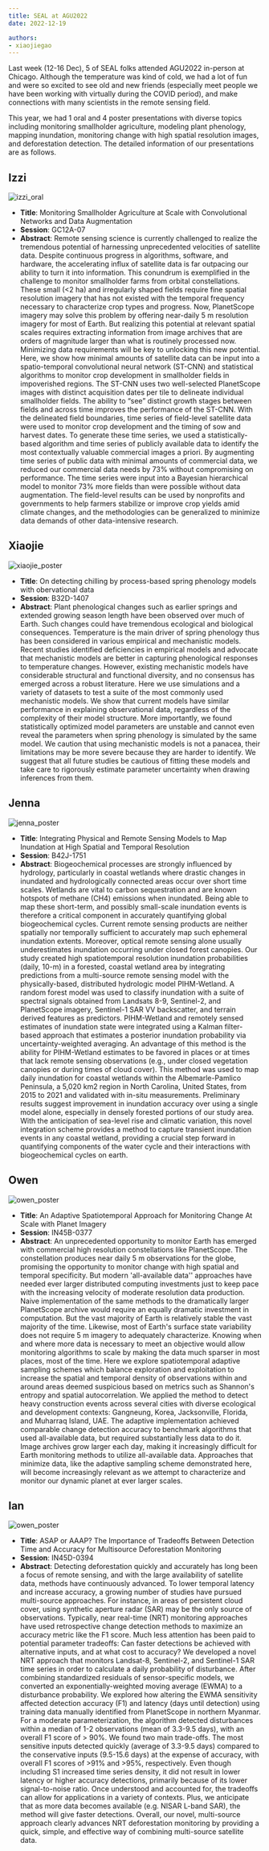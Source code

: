 ```yaml
---
title: SEAL at AGU2022
date: 2022-12-19

authors:
- xiaojiegao
---
```


Last week (12-16 Dec), 5 of SEAL folks attended AGU2022 in-person at Chicago. Although the temperature was kind of cold, we had a lot of fun and were so excited to see old and new friends (especially meet people we have been working with virtually during the COVID period), and make connections with many scientists in the remote sensing field. 

This year, we had 1 oral and 4 poster presentations with diverse topics including monitoring smallholder agriculture, modeling plant phenology, mapping inundation, monitoring change with high spatial resolution images, and deforestation detection. The detailed information of our presentations are as follows. 


## Izzi

![izzi_oral](./IMG_4273.jpg)

- **Title**: Monitoring Smallholder Agriculture at Scale with Convolutional Networks and Data Augmentation
- **Session**: GC12A-07
- **Abstract**: Remote sensing science is currently challenged to realize the tremendous potential of harnessing unprecedented velocities of satellite data. Despite continuous progress in algorithms, software, and hardware, the accelerating influx of satellite data is far outpacing our ability to turn it into information. This conundrum is exemplified in the challenge to monitor smallholder farms from orbital constellations. These small (<2 ha) and irregularly shaped fields require fine spatial resolution imagery that has not existed with the temporal frequency necessary to characterize crop types and progress. Now, PlanetScope imagery may solve this problem by offering near-daily 5 m resolution imagery for most of Earth. But realizing this potential at relevant spatial scales requires extracting information from image archives that are orders of magnitude larger than what is routinely processed now. Minimizing data requirements will be key to unlocking this new potential. Here, we show how minimal amounts of satellite data can be input into a spatio-temporal convolutional neural network (ST-CNN) and statistical algorithms to monitor crop development in smallholder fields in impoverished regions. The ST-CNN uses two well-selected PlanetScope images with distinct acquisition dates per tile to delineate individual smallholder fields. The ability to “see” distinct growth stages between fields and across time improves the performance of the ST-CNN. With the delineated field boundaries, time series of field-level satellite data were used to monitor crop development and the timing of sow and harvest dates. To generate these time series, we used a statistically-based algorithm and time series of publicly available data to identify the most contextually valuable commercial images a priori. By augmenting time series of public data with minimal amounts of commercial data, we reduced our commercial data needs by 73% without compromising on performance. The time series were input into a Bayesian hierarchical model to monitor 73% more fields than were possible without data augmentation. The field-level results can be used by nonprofits and governments to help farmers stabilize or improve crop yields amid climate changes, and the methodologies can be generalized to minimize data demands of other data-intensive research.


## Xiaojie

![xiaojie_poster](./IMG_0885.jpg)

- **Title**: On detecting chilling by process-based spring phenology models with obervational data
- **Session**: B32D-1407
- **Abstract**: Plant phenological changes such as earlier springs and extended growing season length have been observed over much of Earth. Such changes could have tremendous ecological and biological consequences. Temperature is the main driver of spring phenology thus has been considered in various empirical and mechanistic models. Recent studies identified deficiencies in empirical models and advocate that mechanistic models are better in capturing phenological responses to temperature changes. However, existing mechanistic models have considerable structural and functional diversity, and no consensus has emerged across a robust literature. Here we use simulations and a variety of datasets to test a suite of the most commonly used mechanistic models. We show that current models have similar performance in explaining observational data, regardless of the complexity of their model structure. More importantly, we found statistically optimized model parameters are unstable and cannot even reveal the parameters when spring phenology is simulated by the same model. We caution that using mechanistic models is not a panacea, their limitations may be more severe because they are harder to identify. We suggest that all future studies be cautious of fitting these models and take care to rigorously estimate parameter uncertainty when drawing inferences from them.


## Jenna

![jenna_poster](./PXL_20221215_145730551.MP.jpg)

- **Title**: Integrating Physical and Remote Sensing Models to Map Inundation at High Spatial and Temporal Resolution
- **Session**: B42J-1751
- **Abstract**: Biogeochemical processes are strongly influenced by hydrology, particularly in coastal wetlands where drastic changes in inundated and hydrologically connected areas occur over short time scales. Wetlands are vital to carbon sequestration and are known hotspots of methane (CH4) emissions when inundated. Being able to map these short-term, and possibly small-scale inundation events is therefore a critical component in accurately quantifying global biogeochemical cycles. Current remote sensing products are neither spatially nor temporally sufficient to accurately map such ephemeral inundation extents. Moreover, optical remote sensing alone usually underestimates inundation occurring under closed forest canopies. Our study created high spatiotemporal resolution inundation probabilities (daily, 10-m) in a forested, coastal wetland area by integrating predictions from a multi-source remote sensing model with the physically-based, distributed hydrologic model PIHM-Wetland. A random forest model was used to classify inundation with a suite of spectral signals obtained from Landsats 8-9, Sentinel-2, and PlanetScope imagery, Sentinel-1 SAR VV backscatter, and terrain derived features as predictors. PIHM-Wetland and remotely sensed estimates of inundation state were integrated using a Kalman filter-based approach that estimates a posterior inundation probability via uncertainty-weighted averaging. An advantage of this method is the ability for PIHM-Wetland estimates to be favored in places or at times that lack remote sensing observations (e.g., under closed vegetation canopies or during times of cloud cover). This method was used to map daily inundation for coastal wetlands within the Albemarle-Pamlico Peninsula, a 5,020 km2 region in North Carolina, United States, from 2015 to 2021 and validated with in-situ measurements. Preliminary results suggest improvement in inundation accuracy over using a single model alone, especially in densely forested portions of our study area. With the anticipation of sea-level rise and climatic variation, this novel integration scheme provides a method to capture transient inundation events in any coastal wetland, providing a crucial step forward in quantifying components of the water cycle and their interactions with biogeochemical cycles on earth.

## Owen

![owen_poster](./PXL_20221215_150337169.MP.jpg)

- **Title**: An Adaptive Spatiotemporal Approach for Monitoring Change At Scale with Planet Imagery
- **Session**: IN45B-0377
- **Abstract**: An unprecedented opportunity to monitor Earth has emerged with commercial high resolution constellations like PlanetScope. The constellation produces near daily 5 m observations for the globe, promising the opportunity to monitor change with high spatial and temporal specificity. But modern 'all-available data'' approaches have needed ever larger distributed computing investments just to keep pace with the increasing velocity of moderate resolution data production. Naive implementation of the same methods to the dramatically larger PlanetScope archive would require an equally dramatic investment in computation. But the vast majority of Earth is relatively stable the vast majority of the time. Likewise, most of Earth's surface state variability does not require 5 m imagery to adequately characterize. Knowing when and where more data is necessary to meet an objective would allow monitoring algorithms to scale by making the data much sparser in most places, most of the time. Here we explore spatiotemporal adaptive sampling schemes which balance exploration and exploitation to increase the spatial and temporal density of observations within and around areas deemed suspicious based on metrics such as Shannon's entropy and spatial autocorrelation. We applied the method to detect heavy construction events across several cities with diverse ecological and development contexts: Gangneung, Korea, Jacksonville, Florida, and Muharraq Island, UAE. The adaptive implementation achieved comparable change detection accuracy to benchmark algorithms that used all-available data, but required substantially less data to do it. Image archives grow larger each day, making it increasingly difficult for Earth monitoring methods to utilize all-available data. Approaches that minimize data, like the adaptive sampling scheme demonstrated here, will become increasingly relevant as we attempt to characterize and monitor our dynamic planet at ever larger scales.


## Ian

![owen_poster](./IMG_4286.jpg)

- **Title**: ASAP or AAAP? The Importance of Tradeoffs Between Detection Time and Accuracy for Multisource Deforestation Monitoring
- **Session**: IN45D-0394
- **Abstract**: Detecting deforestation quickly and accurately has long been a focus of remote sensing, and with the large availability of satellite data, methods have continuously advanced. To lower temporal latency and increase accuracy, a growing number of studies have pursued multi-source approaches. For instance, in areas of persistent cloud cover, using synthetic aperture radar (SAR) may be the only source of observations. Typically, near real-time (NRT) monitoring approaches have used retrospective change detection methods to maximize an accuracy metric like the F1 score. Much less attention has been paid to potential parameter tradeoffs: Can faster detections be achieved with alternative inputs, and at what cost to accuracy? We developed a novel NRT approach that monitors Landsat-8, Sentinel-2, and Sentinel-1 SAR time series in order to calculate a daily probability of disturbance. After combining standardized residuals of sensor-specific models, we converted an exponentially-weighted moving average (EWMA) to a disturbance probability. We explored how altering the EWMA sensitivity affected detection accuracy (F1) and latency (days until detection) using training data manually identified from PlanetScope in northern Myanmar. For a moderate parameterization, the algorithm detected disturbances within a median of 1-2 observations (mean of 3.3-9.5 days), with an overall F1 score of > 90%. We found two main trade-offs. The most sensitive inputs detected quickly (average of 3.3-9.5 days) compared to the conservative inputs (9.5-15.6 days) at the expense of accuracy, with overall F1 scores of >91% and >95%, respectively. Even though including S1 increased time series density, it did not result in lower latency or higher accuracy detections, primarily because of its lower signal-to-noise ratio. Once understood and accounted for, the tradeoffs can allow for applications in a variety of contexts. Plus, we anticipate that as more data becomes available (e.g. NISAR L-band SAR), the method will give faster detections. Overall, our novel, multi-source approach clearly advances NRT deforestation monitoring by providing a quick, simple, and effective way of combining multi-source satellite data.